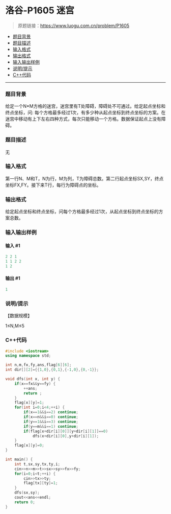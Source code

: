 # 洛谷-P1605 迷宫

> 原题链接：https://www.luogu.com.cn/problem/P1605

- [题目背景](#题目背景)
- [题目描述](#题目描述)
- [输入格式](#输入格式)
- [输出格式](#输出格式)
- [输入输出样例](#输入输出样例)
- [说明/提示](#说明/提示)
- [C++代码](#C++代码)

---

### <a name="题目背景">题目背景</a>

给定一个N*M方格的迷宫，迷宫里有T处障碍，障碍处不可通过。给定起点坐标和终点坐标，问: 每个方格最多经过1次，有多少种从起点坐标到终点坐标的方案。在迷宫中移动有上下左右四种方式，每次只能移动一个方格。数据保证起点上没有障碍。

### <a name="题目描述">题目描述</a>

无

### <a name="输入格式">输入格式</a>

第一行N、M和T，N为行，M为列，T为障碍总数。第二行起点坐标SX,SY，终点坐标FX,FY。接下来T行，每行为障碍点的坐标。

### <a name="输出格式">输出格式</a>

给定起点坐标和终点坐标，问每个方格最多经过1次，从起点坐标到终点坐标的方案总数。

### <a name="输入输出样例">输入输出样例</a>

#### 输入 #1

```c++
2 2 1
1 1 2 2
1 2
```

#### 输出 #1

```c++
1
```

### <a name="说明/提示">说明/提示</a>

【数据规模】

1≤N,M≤5

### <a name="C++代码">C++代码</a>

```c++
#include <iostream>
using namespace std;

int n,m,fx,fy,ans,flag[6][6];
int dir[][2]={{1,0},{0,1},{-1,0},{0,-1}};

void dfs(int x, int y) {
    if(x==fx&&y==fy) {
        ++ans;
        return ;
    }
    flag[x][y]=1;
    for(int i=0;i<4;++i) {
        if(x==1&&i==2) continue;
        if(x==n&&i==0) continue;
        if(y==1&&i==3) continue;
        if(y==m&&i==1) continue;
        if(flag[x+dir[i][0]][y+dir[i][1]]==0)
            dfs(x+dir[i][0],y+dir[i][1]);
    }
    flag[x][y]=0;
}

int main() {
    int t,sx,sy,tx,ty,i;
    cin>>n>>m>>t>>sx>>sy>>fx>>fy;
    for(i=0;i<t;++i) {
        cin>>tx>>ty;
        flag[tx][ty]=1;
    }
    dfs(sx,sy);
    cout<<ans<<endl;
    return 0;
}
```